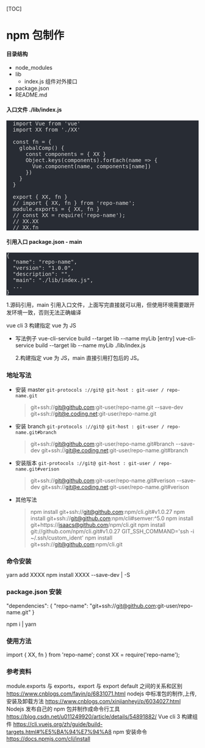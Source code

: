 [TOC]

# npm 包制作

#### 目录结构

- node_modules
- lib
  - index.js 组件对外接口
- package.json
- README.md

#### 入口文件 ./lib/index.js

<pre style="background-color:#282c34;color:#ddd">
  import Vue from 'vue'
  import XX from './XX'

  const fn = {
    globalComp() {
      const components = { XX }
      Object.keys(components).forEach(name => {
        Vue.component(name, components[name])
      })
    }
  }

  export { XX, fn }
  // import { XX, fn } from 'repo-name';
  module.exports = { XX, fn }  
  // const XX = require('repo-name'); 
  // XX.XX
  // XX.fn
</pre>

#### 引用入口 package.json - main

<pre style="background-color:#282c34;color:#ddd">
{
  "name": "repo-name",
  "version": "1.0.0",
  "description": "",
  "main": "./lib/index.js",
  ...
}
</pre>

1.源码引用，main 引用入口文件，上面写完直接就可以用，但使用环境需要跟开发环境一致，否则无法正确编译

vue cli 3 构建指定 vue 为 JS

- 写法例子
  vue-cli-service build --target lib --name myLib [entry]
  vue-cli-service build --target lib --name myLib ./lib/index.js

  2.构建指定 vue 为 JS，main 直接引用打包后的 JS。

### 地址写法

- 安装 master
  `git-protocols ://git@ git-host : git-user / repo-name.git`

  > git+ssh://git@github.com:git-user/repo-name.git --save-dev
  > git+ssh://git@e.coding.net:git-user/repo-name.git

- 安装 branch
  `git-protocols ://git@ git-host : git-user / repo-name.git#branch`

  > git+ssh://git@github.com:git-user/repo-name.git#branch --save-dev
  > git+ssh://git@e.coding.net:git-user/repo-name.git#branch

- 安装版本
  `git-protocols ://git@ git-host : git-user / repo-name.git#verison`
  > git+ssh://git@github.com:git-user/repo-name.git#verison --save-dev
  > git+ssh://git@e.coding.net:git-user/repo-name.git#verison

* 其他写法
  > npm install git+ssh://git@github.com:npm/cli.git#v1.0.27
  > npm install git+ssh://git@github.com:npm/cli#semver:^5.0
  > npm install git+https://isaacs@github.com/npm/cli.git
  > npm install git://github.com/npm/cli.git#v1.0.27
  > GIT_SSH_COMMAND='ssh -i ~/.ssh/custom_ident' npm install git+ssh://git@github.com:npm/cli.git

### 命令安装

yarn add XXXX
npm install XXXX --save-dev | -S

### package.json 安装

"dependencies": {
"repo-name": "git+ssh://git@github.com:git-user/repo-name.git"
}

npm i | yarn

### 使用方法

import { XX, fn } from 'repo-name';
const XX = require('repo-name');

### 参考资料

module.exports 与 exports，export 与 export default 之间的关系和区别 https://www.cnblogs.com/fayin/p/6831071.html
nodejs 中标准包的制作,上传,安装及卸载方法 https://www.cnblogs.com/xinjianheyi/p/6034027.html
Nodejs 发布自己的 npm 包并制作成命令行工具 https://blog.csdn.net/u011249920/article/details/54891882/
Vue cli 3 构建组件 https://cli.vuejs.org/zh/guide/build-targets.html#%E5%BA%94%E7%94%A8
npm 安装命令 https://docs.npmjs.com/cli/install
